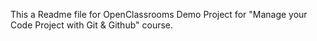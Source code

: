 This a Readme file for OpenClassrooms Demo Project for "Manage your Code Project with Git & Github" course.
